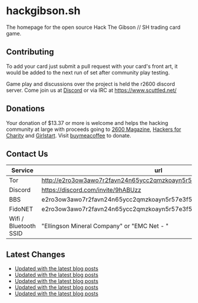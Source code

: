 # hackgibson.sh
The homepage for the open source Hack The Gibson // SH trading card game.


## Contributing

To add your card just submit a pull request with your card's front art, it would be added to the next run of set after community play testing.

Game play and discussions over the project is held the r2600 discord server. Come join us at [Discord](https://discord.com/invite/9hABUzz) or via IRC at https://www.scuttled.net/


## Donations

Your donation of $13.37 or more is welcome and helps the hacking community at large with proceeds going to [2600 Magazine](https://2600.com/), [Hackers for Charity](https://hackersforcharity.org) and [Girlstart](https://girlstart.org).  Visit [buymeacoffee](https://www.buymeacoffee.com/hackgibson.sh) to donate.


## Contact Us

Service | url
-|-
Tor | http://e2ro3ow3awo7r2favn24n65ycc2qmzkoayn5r57e3f56nvjwdcgg32ad.onion
Discord | https://discord.com/invite/9hABUzz
BBS | e2ro3ow3awo7r2favn24n65ycc2qmzkoayn5r57e3f56nvjwdcgg32ad.onion:23
FidoNET | e2ro3ow3awo7r2favn24n65ycc2qmzkoayn5r57e3f56nvjwdcgg32ad.onion:24554
Wifi / Bluetooth SSID | "Ellingson Mineral Company" or "EMC Net - <fidonet address>"

## Latest Changes
<!-- BLOG-POST-LIST:START -->
- [Updated with the latest blog posts](https://github.com/DFW2600/hackgibson.sh/commit/9a3114467e37ce3fc7c2f21a6d9e2694490c4dc5)
- [Updated with the latest blog posts](https://github.com/DFW2600/hackgibson.sh/commit/250005adf94b93b91362560cd921b23e1ed23190)
- [Updated with the latest blog posts](https://github.com/DFW2600/hackgibson.sh/commit/b2be08f7f083174b6828ffa8e403b427034a5036)
- [Updated with the latest blog posts](https://github.com/DFW2600/hackgibson.sh/commit/5594d34d1405e8eb170bccf26b6d93d5688db2dc)
- [Updated with the latest blog posts](https://github.com/DFW2600/hackgibson.sh/commit/5d792382112bb5c5561fe7edb31f81a2b2c74f36)
<!-- BLOG-POST-LIST:END -->
